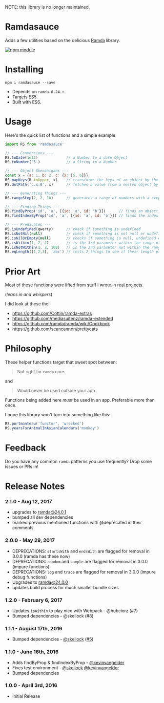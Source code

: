 NOTE: this library is no longer maintained. 

# Ramdasauce

Adds a few utilities based on the delicious [Ramda](http://ramdajs.com/) library.

[![npm module](https://badge.fury.io/js/ramdasauce.svg)](https://www.npmjs.org/package/ramdasauce)


# Installing

`npm i ramdasauce --save`

* Depends on `ramda 0.24.+`.
* Targets ES5.
* Built with ES6.

# Usage

Here's the quick list of functions and a simple example.

```js
import RS from 'ramdasauce'

// --- Conversions ---
RS.toDate(1e12)             // a Number to a date Object
RS.toNumber('5')            // a String to a Number

// --- Object Shenanigans ---
const x = {a: 1, b: 2, c: {x: [5, 6]}}
RS.mapKeys(R.toUpper, x)    // transforms the keys of an object by the function
RS.dotPath('c.x.0', x)      // fetches a value from a nested object by a string path

// --- Generating Things ---
RS.rangeStep(2, 2, 10)      // generates a range of numbers with a step

// --- Finding Things ---
RS.findByProp('id', 'a', [{id: 'a', id: 'b'}])      // finds an object by propEq
RS.findIndexByProp('id', 'a', [{id: 'a', id: 'b'}]) // finds the index of an object by propEq

// --- Predicates ---
RS.isUndefined(qwerty)      // check if something is undefined
RS.isNotNil(null)           // check if something is not null or undefined
RS.isNilOrEmpty(null)       // checks if something is null, undefined or R.isEmpty
RS.isWithin(1, 2, 2)        // is the 3rd parameter within the range of 1st through 2nd?
RS.isNotWithin(1, 2, 100)   // is the 3rd parameter not within the range of 1st through 2nd?
RS.eqLength([1,2,3], 'abc') // tests 2 things to see if their length properties are the same
```

# Prior Art

Most of these functions were lifted from stuff I wrote in real projects.

(*leans in and whispers*)

I did look at these tho:

* https://github.com/Cottin/ramda-extras
* https://github.com/mediasuitenz/ramda-extended
* https://github.com/ramda/ramda/wiki/Cookbook
* https://github.com/seancannon/prettycats


# Philosophy

These helper functions target that sweet spot between:

> Not right for `ramda` core.

and

> Would never be used outside your app.

Functions being added here *must* be used in an app.  Preferable more than once.

I hope this library won't turn into something like this:

```js
RS.portmanteau('functor', 'wrecked')
RS.yearsForAnimalInAsianCalendars('monkey')
```


# Feedback

Do you have any common `ramda` patterns you use frequently?  Drop some issues or PRs in!


# Release Notes

### 2.1.0 - Aug 12, 2017
* upgrades to ramda@24.0.1
* bumped all dev dependencies
* marked previous mentioned functions with @deprecated in their comments

### 2.0.0 - May 29, 2017
* DEPRECATIONS: `startsWith` and `endsWith` are flagged for removal in 3.0.0 (ramda has these now)
* DEPRECATIONS: `random` and `sample` are flagged for removal in 3.0.0 (impure functions)
* DEPRECATIONS: `log` and `trace` are flagged for removal in 3.0.0 (impure debug functions)
* Upgrades to ramda@24.0.0
* updates build process for much smaller bundle sizes

### 1.2.0 - February 6, 2017
* Updates `isWithin` to play nice with Webpack - @hubciorz (#7)
* Bumped dependencies - @skellock (#8)

### 1.1.1 - August 17th, 2016
* Bumped dependencies - [@skellock](https://github.com/skellock) ([#5](https://github.com/skellock/ramdasauce/pull/5))

### 1.1.0 - June 16th, 2016
* Adds findByProp & findIndexByProp - [@kevinvangelder](https://github.com/kevinvangelder)
* Fixes test environment - [@skellock](https://github.com/skellock) [@kevinvangelder](https://github.com/kevinvangelder)
* Bumped dependencies

### 1.0.0 - April 3rd, 2016
* Initial Release

